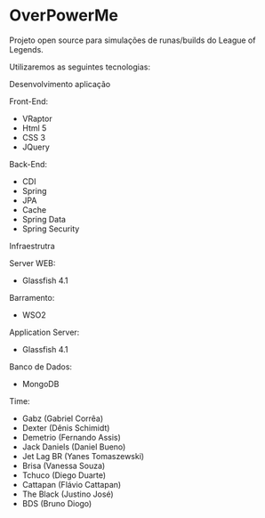 OverPowerMe
===========

Projeto open source para simulações de runas/builds do League of Legends.

Utilizaremos as seguintes tecnologias:

Desenvolvimento aplicação

Front-End:
- VRaptor
- Html 5
- CSS 3
- JQuery

Back-End:
- CDI
- Spring
- JPA
- Cache
- Spring Data
- Spring Security

Infraestrutra

Server WEB:
- Glassfish 4.1
 
Barramento:
- WSO2

Application Server:
- Glassfish 4.1

Banco de Dados:
- MongoDB

Time:
- Gabz (Gabriel Corrêa)
- Dexter (Dênis Schimidt)
- Demetrio (Fernando Assis)
- Jack Daniels (Daniel Bueno)
- Jet Lag BR (Yanes Tomaszewski)
- Brisa (Vanessa Souza)
- Tchuco (Diego Duarte)
- Cattapan (Flávio Cattapan)
- The Black (Justino José)
- BDS (Bruno Diogo)
